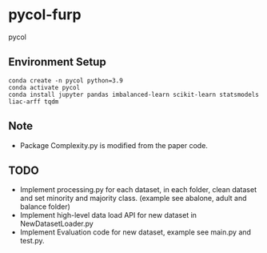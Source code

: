# pycol-furp
pycol

## Environment Setup
```shell
conda create -n pycol python=3.9
conda activate pycol
conda install jupyter pandas imbalanced-learn scikit-learn statsmodels liac-arff tqdm
```

## Note
* Package Complexity.py is modified from the paper code.

## TODO
* Implement processing.py for each dataset, in each folder, clean dataset and set minority and majority class. (example see abalone, adult and balance folder)
* Implement high-level data load API for new dataset in NewDatasetLoader.py
* Implement Evaluation code for new dataset, example see main.py and test.py.